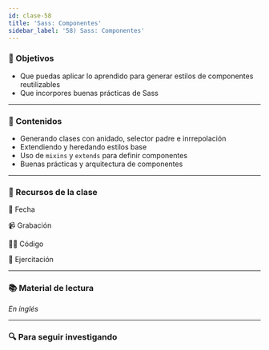 ```yaml
---
id: clase-58
title: 'Sass: Componentes'
sidebar_label: '58) Sass: Componentes'
---
```


### 🏁 Objetivos

- Que puedas aplicar lo aprendido para generar estilos de componentes reutilizables
- Que incorpores buenas prácticas de Sass

---

### 📝 Contenidos

- Generando clases con anidado, selector padre e inrrepolación
- Extendiendo y heredando estilos base
- Uso de `mixins` y `extends` para definir componentes
- Buenas prácticas y arquitectura de componentes

---

### 🚀 Recursos de la clase

📆 Fecha

📹 Grabación

👩‍💻 Código

💪 Ejercitación

---

### 📚 Material de lectura

_En inglés_

---

### 🔍 Para seguir investigando
